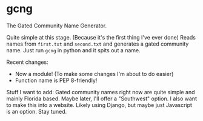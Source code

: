 gcng
====

The Gated Community Name Generator.

Quite simple at this stage. (Because it's the first thing I've ever done)
Reads names from `first.txt` and `second.txt` and generates a gated community name.
Just run `gcng` in python and it spits out a name.

Recent changes:
* Now a module! (To make some changes I'm about to do easier)
* Function name is PEP 8-friendly!

Stuff I want to add:
Gated community names right now are quite simple and mainly Florida based.
Maybe later, I'll offer a "Southwest" option.
I also want to make this into a website. Likely using Django,
but maybe just Javascript is an option. Stay tuned.
